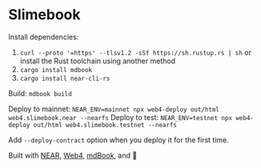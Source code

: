 # Slimebook

Install dependencies:
1. `curl --proto '=https' --tlsv1.2 -sSf https://sh.rustup.rs | sh` or install the Rust toolchain using another method
2. `cargo install mdbook`
3. `cargo install near-cli-rs`

Build: `mdbook build`

Deploy to mainnet: `NEAR_ENV=mainnet npx web4-deploy out/html web4.slimebook.near --nearfs`
Deploy to test: `NEAR_ENV=testnet npx web4-deploy out/html web4.slimebook.testnet --nearfs`

Add `--deploy-contract` option when you deploy it for the first time.

Built with [NEAR](https://near.org), [Web4](https://web4.near.page/), [mdBook](https://rust-lang.github.io/mdBook/), and 💚
